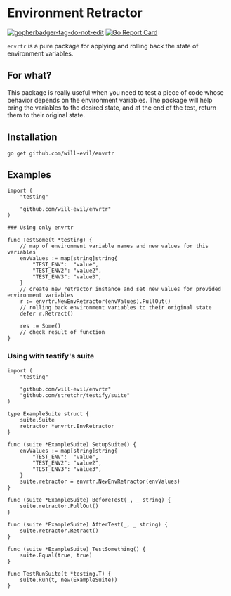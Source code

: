 # Environment Retractor
<a href='https://github.com/jpoles1/gopherbadger' target='_blank'>![gopherbadger-tag-do-not-edit](https://img.shields.io/badge/Go%20Coverage-100%25-brightgreen.svg?longCache=true&style=flat)</a>
[![Go Report Card](https://goreportcard.com/badge/github.com/will-evil/envrtr)](https://goreportcard.com/report/github.com/will-evil/envrtr)


`envrtr` is a pure package for applying and rolling back the state of environment variables.

## For what?

This package is really useful when you need to test a piece of code whose behavior depends on the environment variables.
The package will help bring the variables to the desired state, and at the end of the test, return them to their original state.

## Installation

```
go get github.com/will-evil/envrtr
```

## Examples

```
import (
    "testing"

    "github.com/will-evil/envrtr"
)

### Using only envrtr

func TestSome(t *testing) {
    // map of environment variable names and new values for this variables
    envValues := map[string]string{
		"TEST_ENV":  "value",
		"TEST_ENV2": "value2",
		"TEST_ENV3": "value3",
	}
    // create new retractor instance and set new values for provided environment variables
    r := envrtr.NewEnvRetractor(envValues).PullOut()
    // rolling back environment variables to their original state
    defer r.Retract()

    res := Some()
    // check result of function
}
```

### Using with testify's suite

```
import (
	"testing"

  	"github.com/will-evil/envrtr"
	"github.com/stretchr/testify/suite"
)

type ExampleSuite struct {
	suite.Suite
    retractor *envrtr.EnvRetractor
}

func (suite *ExampleSuite) SetupSuite() {
  	envValues := map[string]string{
		"TEST_ENV":  "value",
		"TEST_ENV2": "value2",
		"TEST_ENV3": "value3",
	}
    suite.retractor = envrtr.NewEnvRetractor(envValues)
}

func (suite *ExampleSuite) BeforeTest(_, _ string) {
  	suite.retractor.PullOut()
}

func (suite *ExampleSuite) AfterTest(_, _ string) {
  	suite.retractor.Retract()
}

func (suite *ExampleSuite) TestSomething() {
  	suite.Equal(true, true)
}

func TestRunSuite(t *testing.T) {
  	suite.Run(t, new(ExampleSuite))
}
```
